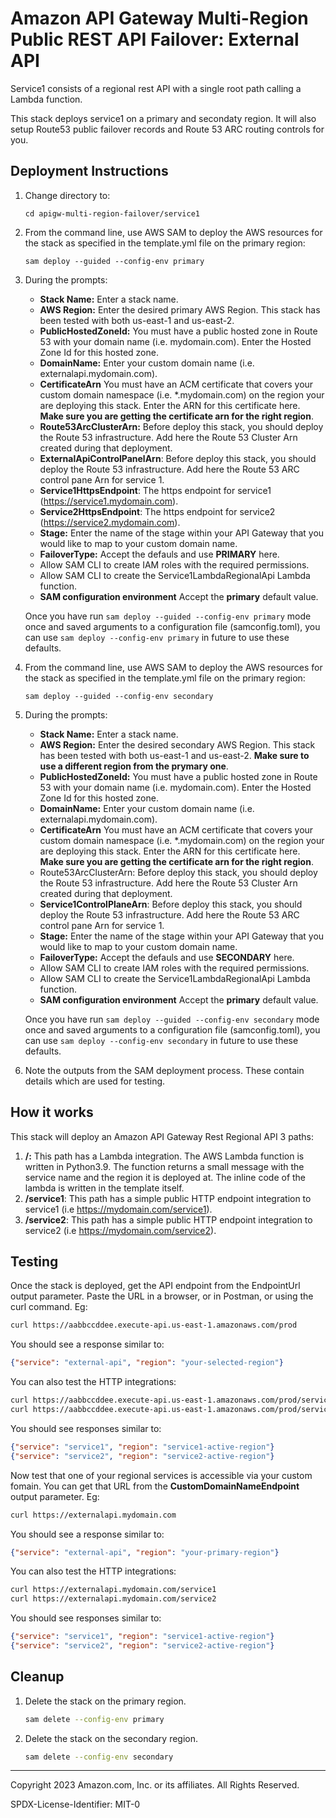 # Amazon API Gateway Multi-Region Public REST API Failover: External API

Service1 consists of a regional rest API with a single root path calling a Lambda function.

This stack deploys service1 on a primary and secondaty region. It will also setup Route53 public failover records and Route 53 ARC routing controls for you.

## Deployment Instructions

1. Change directory to:
    ```
    cd apigw-multi-region-failover/service1
    ```
1. From the command line, use AWS SAM to deploy the AWS resources for the stack as specified in the template.yml file on the primary region:
    ```
    sam deploy --guided --config-env primary
    ```
1. During the prompts:
    * **Stack Name:** Enter a stack name.
    * **AWS Region:** Enter the desired primary AWS Region. This stack has been tested with both us-east-1 and us-east-2.
    * **PublicHostedZoneId:** You must have a public hosted zone in Route 53 with your domain name (i.e. mydomain.com). Enter the Hosted Zone Id for this hosted zone.
    * **DomainName:** Enter your custom domain name (i.e. externalapi.mydomain.com).
    * **CertificateArn** You must have an ACM certificate that covers your custom domain namespace (i.e. *.mydomain.com) on the region your are deploying this stack. Enter the ARN for this certificate here. **Make sure you are getting the certificate arn for the right region**.
    * **Route53ArcClusterArn:** Before deploy this stack, you should deploy the Route 53 infrastructure. Add here the Route 53 Cluster Arn created during that deployment.
    * **ExternalApiControlPanelArn**: Before deploy this stack, you should deploy the Route 53 infrastructure. Add here the  Route 53 ARC control pane Arn for service 1.
    * **Service1HttpsEndpoint**: The https endpoint for service1 (https://service1.mydomain.com).
    * **Service2HttpsEndpoint**: The https endpoint for service2 (https://service2.mydomain.com).
    * **Stage:** Enter the name of the stage within your API Gateway that you would like to map to your custom domain name.
    * **FailoverType:** Accept the defauls and use **PRIMARY** here.
    * Allow SAM CLI to create IAM roles with the required permissions.
    * Allow SAM CLI to create the Service1LambdaRegionalApi Lambda function.
    * **SAM configuration environment** Accept the **primary** default value.

    Once you have run `sam deploy --guided --config-env primary` mode once and saved arguments to a configuration file (samconfig.toml), you can use `sam deploy --config-env primary` in future to use these defaults.

1. From the command line, use AWS SAM to deploy the AWS resources for the stack as specified in the template.yml file on the primary region:
    ```
    sam deploy --guided --config-env secondary
    ```
1. During the prompts:
    * **Stack Name:** Enter a stack name.
    * **AWS Region:** Enter the desired secondary AWS Region. This stack has been tested with both us-east-1 and us-east-2. **Make sure to use a different region from the prymary one**.
    * **PublicHostedZoneId:** You must have a public hosted zone in Route 53 with your domain name (i.e. mydomain.com). Enter the Hosted Zone Id for this hosted zone.
    * **DomainName:** Enter your custom domain name (i.e. externalapi.mydomain.com).
    * **CertificateArn** You must have an ACM certificate that covers your custom domain namespace (i.e. *.mydomain.com) on the region your are deploying this stack. Enter the ARN for this certificate here. **Make sure you are getting the certificate arn for the right region**.
    * Route53ArcClusterArn: Before deploy this stack, you should deploy the Route 53 infrastructure. Add here the Route 53 Cluster Arn created during that deployment.
    * **Service1ControlPlaneArn**: Before deploy this stack, you should deploy the Route 53 infrastructure. Add here the  Route 53 ARC control pane Arn for service 1.
    * **Stage:** Enter the name of the stage within your API Gateway that you would like to map to your custom domain name.
    * **FailoverType:** Accept the defauls and use **SECONDARY** here.
    * Allow SAM CLI to create IAM roles with the required permissions.
    * Allow SAM CLI to create the Service1LambdaRegionalApi Lambda function.
    * **SAM configuration environment** Accept the **primary** default value.

    Once you have run `sam deploy --guided --config-env secondary` mode once and saved arguments to a configuration file (samconfig.toml), you can use `sam deploy --config-env secondary` in future to use these defaults.
    
1. Note the outputs from the SAM deployment process. These contain details which are used for testing.

## How it works

This stack will deploy an Amazon API Gateway Rest Regional API 3 paths:

1. **/:** This path has a Lambda integration. The AWS Lambda function is written in Python3.9. The function returns a small message with the service name and the region it is deployed at. The inline code of the lambda is written in the template itself.
1. **/service1**: This path has a simple public HTTP endpoint integration to service1 (i.e https://mydomain.com/service1).
1. **/service2**: This path has a simple public HTTP endpoint integration to service2 (i.e https://mydomain.com/service2).

## Testing

Once the stack is deployed, get the API endpoint from the EndpointUrl output parameter.
Paste the URL in a browser, or in Postman, or using the curl command.
Eg: 
```bash
curl https://aabbccddee.execute-api.us-east-1.amazonaws.com/prod
```

You should see a response similar to:
```json
{"service": "external-api", "region": "your-selected-region"}
```

You can also test the HTTP integrations:
```bash
curl https://aabbccddee.execute-api.us-east-1.amazonaws.com/prod/service1
curl https://aabbccddee.execute-api.us-east-1.amazonaws.com/prod/service2
```

You should see responses similar to:
```json
{"service": "service1", "region": "service1-active-region"}
{"service": "service2", "region": "service2-active-region"}
```


Now test that one of your regional services is accessible via your custom fomain.
You can get that URL from the **CustomDomainNameEndpoint** output parameter.
Eg: 
```bash
curl https://externalapi.mydomain.com
```

You should see a response similar to:
```json
{"service": "external-api", "region": "your-primary-region"}
```

You can also test the HTTP integrations:
```bash
curl https://externalapi.mydomain.com/service1
curl https://externalapi.mydomain.com/service2
```

You should see responses similar to:
```json
{"service": "service1", "region": "service1-active-region"}
{"service": "service2", "region": "service2-active-region"}
```

## Cleanup
 
1. Delete the stack on the primary region.
    ```bash
    sam delete --config-env primary
    ```
1. Delete the stack on the secondary region.
    ```bash
    sam delete --config-env secondary
    ```
----
Copyright 2023 Amazon.com, Inc. or its affiliates. All Rights Reserved.

SPDX-License-Identifier: MIT-0